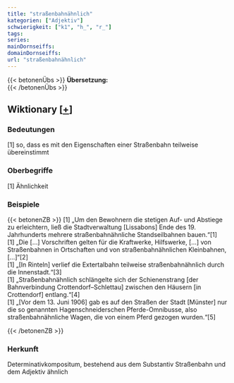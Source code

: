 ```yaml
---
title: "straßenbahnähnlich"
kategorien: ["Adjektiv"]
schwierigkeit: ["k1", "h_", "r_"]
tags:
series:
mainDornseiffs:
domainDornseiffs:
url: "straßenbahnähnlich"
---
```


{{< betonenÜbs >}}
**Übersetzung:**  
{{< /betonenÜbs >}}

## Wiktionary [[+](https://de.wiktionary.org/wiki/straßenbahnähnlich)]

### Bedeutungen
[1] so, dass es mit den Eigenschaften einer Straßenbahn teilweise übereinstimmt  

### Oberbegriffe
[1] Ähnlichkeit  

### Beispiele
{{< betonenZB >}}
[1] „Um den Bewohnern die stetigen Auf- und Abstiege zu erleichtern, ließ die Stadtverwaltung [Lissabons] Ende des 19. Jahrhunderts mehrere straßenbahnähnliche Standseilbahnen bauen.“[1]  
[1] „Die […] Vorschriften gelten für die Kraftwerke, Hilfswerke, […] von Straßenbahnen in Ortschaften und von straßenbahnähnlichen Kleinbahnen, […]“[2]  
[1] „[In Rinteln] verlief die Extertalbahn teilweise straßenbahnähnlich durch die Innenstadt.“[3]  
[1] „Straßenbahnähnlich schlängelte sich der Schienenstrang [der Bahnverbindung Crottendorf–Schlettau] zwischen den Häusern [in Crottendorf] entlang.“[4]  
[1] „[Vor dem 13. Juni 1906] gab es auf den Straßen der Stadt [Münster] nur die so genannten Hagenschneiderschen Pferde-Omnibusse, also straßenbahnähnliche Wagen, die von einem Pferd gezogen wurden.“[5]  

{{< /betonenZB >}}
### Herkunft
Determinativkompositum, bestehend aus dem Substantiv Straßenbahn und dem Adjektiv ähnlich  


